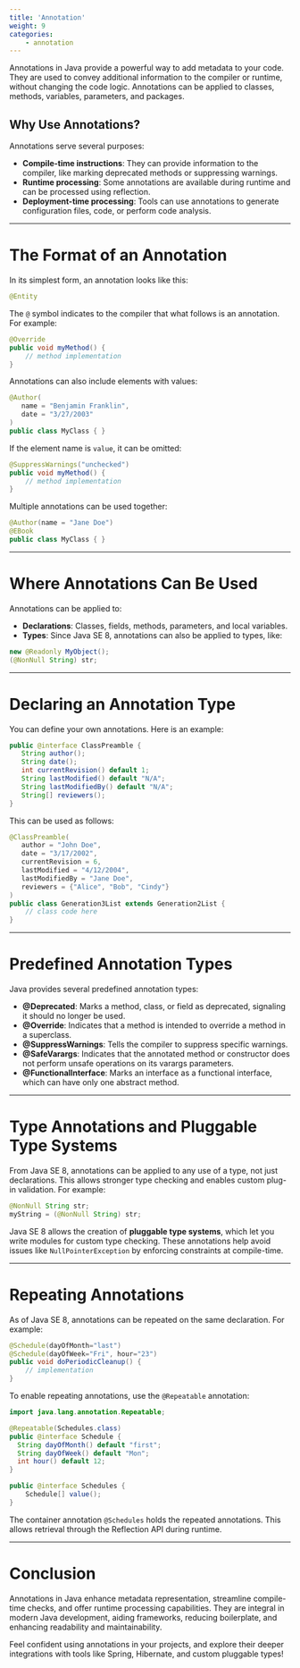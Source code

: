 ```yaml
---
title: 'Annotation'
weight: 9
categories:
    - annotation
---
```


Annotations in Java provide a powerful way to add metadata to your code. They are used to convey additional information to the compiler or runtime, without changing the code logic. Annotations can be applied to classes, methods, variables, parameters, and packages.

## Why Use Annotations?

Annotations serve several purposes:

* **Compile-time instructions**: They can provide information to the compiler, like marking deprecated methods or suppressing warnings.
* **Runtime processing**: Some annotations are available during runtime and can be processed using reflection.
* **Deployment-time processing**: Tools can use annotations to generate configuration files, code, or perform code analysis.

---

# The Format of an Annotation

In its simplest form, an annotation looks like this:

```java
@Entity
```

The `@` symbol indicates to the compiler that what follows is an annotation. For example:

```java
@Override
public void myMethod() {
    // method implementation
}
```

Annotations can also include elements with values:

```java
@Author(
   name = "Benjamin Franklin",
   date = "3/27/2003"
)
public class MyClass { }
```

If the element name is `value`, it can be omitted:

```java
@SuppressWarnings("unchecked")
public void myMethod() {
    // method implementation
}
```

Multiple annotations can be used together:

```java
@Author(name = "Jane Doe")
@EBook
public class MyClass { }
```

---

# Where Annotations Can Be Used

Annotations can be applied to:

* **Declarations**: Classes, fields, methods, parameters, and local variables.
* **Types**: Since Java SE 8, annotations can also be applied to types, like:

```java
new @Readonly MyObject();
(@NonNull String) str;
```

---

# Declaring an Annotation Type

You can define your own annotations. Here is an example:

```java
public @interface ClassPreamble {
   String author();
   String date();
   int currentRevision() default 1;
   String lastModified() default "N/A";
   String lastModifiedBy() default "N/A";
   String[] reviewers();
}
```

This can be used as follows:

```java
@ClassPreamble(
   author = "John Doe",
   date = "3/17/2002",
   currentRevision = 6,
   lastModified = "4/12/2004",
   lastModifiedBy = "Jane Doe",
   reviewers = {"Alice", "Bob", "Cindy"}
)
public class Generation3List extends Generation2List {
    // class code here
}
```

---

# Predefined Annotation Types

Java provides several predefined annotation types:

* **@Deprecated**: Marks a method, class, or field as deprecated, signaling it should no longer be used.
* **@Override**: Indicates that a method is intended to override a method in a superclass.
* **@SuppressWarnings**: Tells the compiler to suppress specific warnings.
* **@SafeVarargs**: Indicates that the annotated method or constructor does not perform unsafe operations on its varargs parameters.
* **@FunctionalInterface**: Marks an interface as a functional interface, which can have only one abstract method.

---

# Type Annotations and Pluggable Type Systems

From Java SE 8, annotations can be applied to any use of a type, not just declarations. This allows stronger type checking and enables custom plug-in validation. For example:

```java
@NonNull String str;
myString = (@NonNull String) str;
```

Java SE 8 allows the creation of **pluggable type systems**, which let you write modules for custom type checking. These annotations help avoid issues like `NullPointerException` by enforcing constraints at compile-time.

---

# Repeating Annotations

As of Java SE 8, annotations can be repeated on the same declaration. For example:

```java
@Schedule(dayOfMonth="last")
@Schedule(dayOfWeek="Fri", hour="23")
public void doPeriodicCleanup() {
    // implementation
}
```

To enable repeating annotations, use the `@Repeatable` annotation:

```java
import java.lang.annotation.Repeatable;

@Repeatable(Schedules.class)
public @interface Schedule {
  String dayOfMonth() default "first";
  String dayOfWeek() default "Mon";
  int hour() default 12;
}

public @interface Schedules {
    Schedule[] value();
}
```

The container annotation `@Schedules` holds the repeated annotations. This allows retrieval through the Reflection API during runtime.

---

# Conclusion

Annotations in Java enhance metadata representation, streamline compile-time checks, and offer runtime processing capabilities. They are integral in modern Java development, aiding frameworks, reducing boilerplate, and enhancing readability and maintainability.

Feel confident using annotations in your projects, and explore their deeper integrations with tools like Spring, Hibernate, and custom pluggable types!
